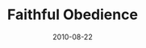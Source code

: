 ---
layout: message
category: message
series: "The Faithful"
title: "Faithful Obedience"
date: 2010-08-22
audio-description: "Brian Tome talks about how the faithful obey God."
audio: "http://s3.amazonaws.com/crossroadsaudiomessages/TheFaithful02.mp3"
audio-title: "Faithful Obedience"
audio-duration: "42:42"
program-description: "Faithful Obedience (Program)"
program: "http://www.crossroads.net/players/media/hq/08_21-22_10Program.pdf"
program-title: "Faithful Obedience (Program)"
video-description: "Brian Tome talks about how the faithful obey God."
video-title: "Faithful Obedience"
video: "https://s3.amazonaws.com/crossroadsvideomessages/TheFaithful01.mp4"
video-poster: "https://www.crossroads.net/uploadedfiles/TheFaithful02_still.jpg"
---